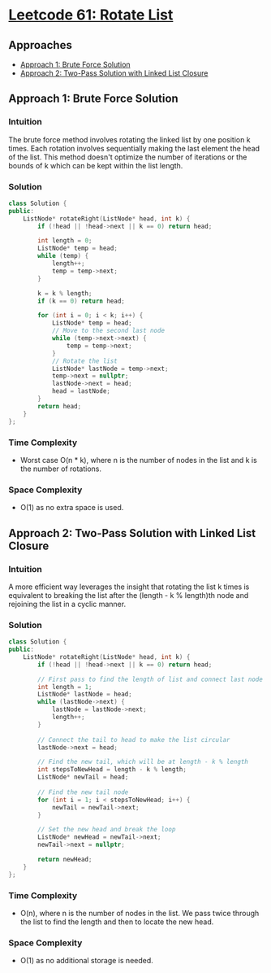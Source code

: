 # [Leetcode 61: Rotate List](https://leetcode.com/problems/rotate-list/)

## Approaches
- [Approach 1: Brute Force Solution](#approach-1-brute-force-solution)
- [Approach 2: Two-Pass Solution with Linked List Closure](#approach-2-two-pass-solution-with-linked-list-closure)

## Approach 1: Brute Force Solution

### Intuition
The brute force method involves rotating the linked list by one position k times. Each rotation involves sequentially making the last element the head of the list. This method doesn't optimize the number of iterations or the bounds of k which can be kept within the list length.

### Solution

```cpp
class Solution {
public:
    ListNode* rotateRight(ListNode* head, int k) {
        if (!head || !head->next || k == 0) return head;

        int length = 0;
        ListNode* temp = head;
        while (temp) {
            length++;
            temp = temp->next;
        }

        k = k % length;
        if (k == 0) return head;

        for (int i = 0; i < k; i++) {
            ListNode* temp = head;
            // Move to the second last node
            while (temp->next->next) {
                temp = temp->next;
            }
            // Rotate the list
            ListNode* lastNode = temp->next;
            temp->next = nullptr;
            lastNode->next = head;
            head = lastNode;
        }
        return head;
    }
};
```

### Time Complexity
- Worst case O(n * k), where n is the number of nodes in the list and k is the number of rotations.

### Space Complexity
- O(1) as no extra space is used.

## Approach 2: Two-Pass Solution with Linked List Closure

### Intuition
A more efficient way leverages the insight that rotating the list k times is equivalent to breaking the list after the (length - k % length)th node and rejoining the list in a cyclic manner. 

### Solution

```cpp
class Solution {
public:
    ListNode* rotateRight(ListNode* head, int k) {
        if (!head || !head->next || k == 0) return head;

        // First pass to find the length of list and connect last node to the first node
        int length = 1;
        ListNode* lastNode = head;
        while (lastNode->next) {
            lastNode = lastNode->next;
            length++;
        }
        
        // Connect the tail to head to make the list circular
        lastNode->next = head;

        // Find the new tail, which will be at length - k % length
        int stepsToNewHead = length - k % length;
        ListNode* newTail = head;
        
        // Find the new tail node
        for (int i = 1; i < stepsToNewHead; i++) {
            newTail = newTail->next;
        }

        // Set the new head and break the loop
        ListNode* newHead = newTail->next;
        newTail->next = nullptr;

        return newHead;
    }
};
```

### Time Complexity
- O(n), where n is the number of nodes in the list. We pass twice through the list to find the length and then to locate the new head.

### Space Complexity
- O(1) as no additional storage is needed.

